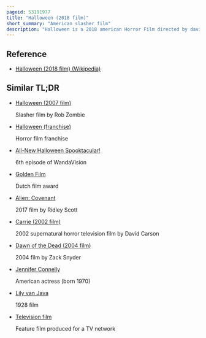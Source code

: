 ```yaml
---
pageid: 53191977
title: "Halloween (2018 film)"
short_summary: "American slasher film"
description: "Halloween is a 2018 american Horror Film directed by david Gordon green and co-written by green Jeff Fradley and danny Mcbride. It is the eleventh Installment in the Halloween Film Series and a direct Sequel to the 1978 Film of the same Name while excluding all previous Sequels. The Film Stars jamie lee Curtis who reprises her Role as laurie Strode. James Jude Courtney portrays Michael Myers, with Nick Castle returning to the Role for a Cameo. Halloween also stars Judy Greer, Andi Matichak, Will Patton, Haluk Bilginer, and Virginia Gardner. Its Plot follows a post-traumatic Laurie Strode who prepares to face michael Myers in a final Halloween showdown forty Years after she survived his Murder Spree."
---
```


## Reference

- [Halloween (2018 film) (Wikipedia)](https://en.wikipedia.org/?curid=53191977)

## Similar TL;DR

- [Halloween (2007 film)](/tldr/en/halloween-2007-film)

  Slasher film by Rob Zombie

- [Halloween (franchise)](/tldr/en/halloween-franchise)

  Horror film franchise

- [All-New Halloween Spooktacular!](/tldr/en/all-new-halloween-spooktacular)

  6th episode of WandaVision

- [Golden Film](/tldr/en/golden-film)

  Dutch film award

- [Alien: Covenant](/tldr/en/alien-covenant)

  2017 film by Ridley Scott

- [Carrie (2002 film)](/tldr/en/carrie-2002-film)

  2002 supernatural horror television film by David Carson

- [Dawn of the Dead (2004 film)](/tldr/en/dawn-of-the-dead-2004-film)

  2004 film by Zack Snyder

- [Jennifer Connelly](/tldr/en/jennifer-connelly)

  American actress (born 1970)

- [Lily van Java](/tldr/en/lily-van-java)

  1928 film

- [Television film](/tldr/en/television-film)

  Feature film produced for a TV network
